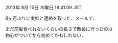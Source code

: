 2013年  8月 15日 木曜日 18:41:09 JST

8ヶ月ぶりに実姉と連絡を取った．メールで．

まだ前髪食べれないくらいの長さで散髪に行ったのは  
物心がついてから初めてかもしれない．

